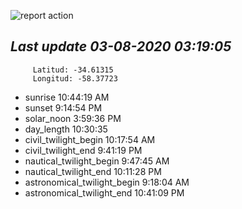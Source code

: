 ![report action](https://github.com/matiasz8/actions-for-reports/workflows/report%20action/badge.svg?branch=develop) 


## *****Last update 03-08-2020 03:19:05*****



		 Latitud: -34.61315
		 Longitud: -58.37723

 - sunrise 	 10:44:19 AM
 - sunset 	 9:14:54 PM
 - solar_noon 	 3:59:36 PM
 - day_length 	 10:30:35
 - civil_twilight_begin 	 10:17:54 AM
 - civil_twilight_end 	 9:41:19 PM
 - nautical_twilight_begin 	 9:47:45 AM
 - nautical_twilight_end 	 10:11:28 PM
 - astronomical_twilight_begin 	 9:18:04 AM
 - astronomical_twilight_end 	 10:41:09 PM
